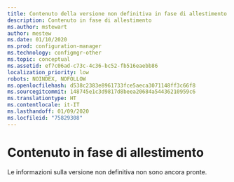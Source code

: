 ```yaml
---
title: Contenuto della versione non definitiva in fase di allestimento
description: Contenuto in fase di allestimento
ms.author: mstewart
author: mestew
ms.date: 01/10/2020
ms.prod: configuration-manager
ms.technology: configmgr-other
ms.topic: conceptual
ms.assetid: ef7c06ad-c73c-4c36-bc52-fb516eaebb86
localization_priority: low
robots: NOINDEX, NOFOLLOW
ms.openlocfilehash: d538c2383e8961733fce5aeca3071148ff3c66f8
ms.sourcegitcommit: 148745e1c3d9817d8beea20684a54436210959c6
ms.translationtype: HT
ms.contentlocale: it-IT
ms.lasthandoff: 01/09/2020
ms.locfileid: "75829308"
---
```

# <a name="content-under-construction"></a>Contenuto in fase di allestimento

Le informazioni sulla versione non definitiva non sono ancora pronte.
